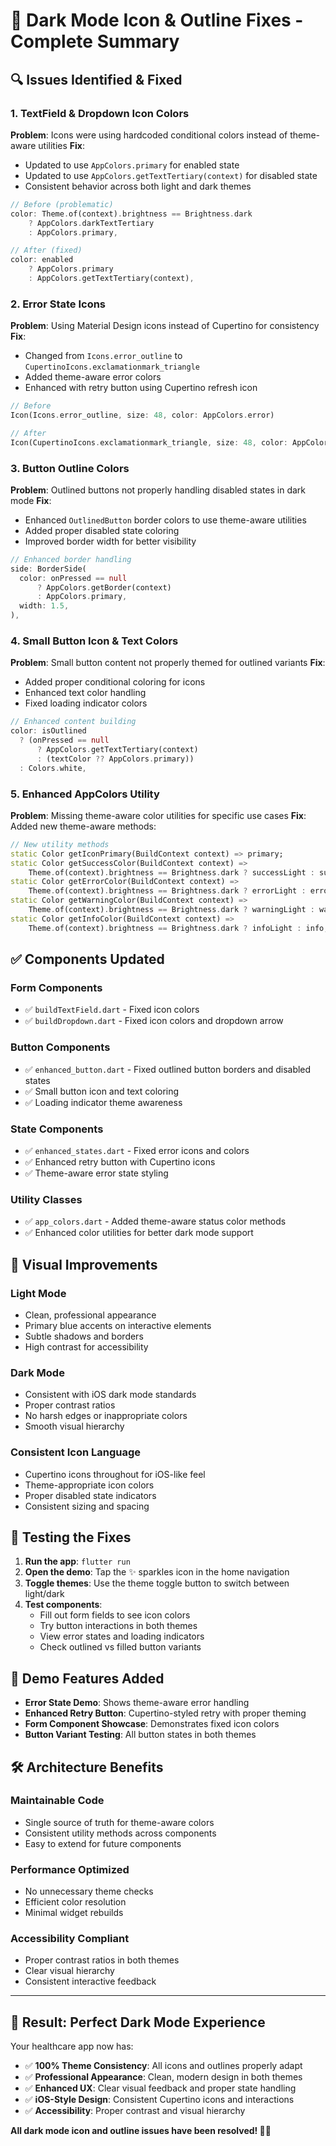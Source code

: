 # 🌙 Dark Mode Icon & Outline Fixes - Complete Summary

## 🔍 Issues Identified & Fixed

### **1. TextField & Dropdown Icon Colors**

**Problem**: Icons were using hardcoded conditional colors instead of theme-aware utilities
**Fix**:

- Updated to use `AppColors.primary` for enabled state
- Updated to use `AppColors.getTextTertiary(context)` for disabled state
- Consistent behavior across both light and dark themes

```dart
// Before (problematic)
color: Theme.of(context).brightness == Brightness.dark
    ? AppColors.darkTextTertiary
    : AppColors.primary,

// After (fixed)
color: enabled
    ? AppColors.primary
    : AppColors.getTextTertiary(context),
```

### **2. Error State Icons**

**Problem**: Using Material Design icons instead of Cupertino for consistency
**Fix**:

- Changed from `Icons.error_outline` to `CupertinoIcons.exclamationmark_triangle`
- Added theme-aware error colors
- Enhanced with retry button using Cupertino refresh icon

```dart
// Before
Icon(Icons.error_outline, size: 48, color: AppColors.error)

// After
Icon(CupertinoIcons.exclamationmark_triangle, size: 48, color: AppColors.getErrorColor(context))
```

### **3. Button Outline Colors**

**Problem**: Outlined buttons not properly handling disabled states in dark mode
**Fix**:

- Enhanced `OutlinedButton` border colors to use theme-aware utilities
- Added proper disabled state coloring
- Improved border width for better visibility

```dart
// Enhanced border handling
side: BorderSide(
  color: onPressed == null
      ? AppColors.getBorder(context)
      : AppColors.primary,
  width: 1.5,
),
```

### **4. Small Button Icon & Text Colors**

**Problem**: Small button content not properly themed for outlined variants
**Fix**:

- Added proper conditional coloring for icons
- Enhanced text color handling
- Fixed loading indicator colors

```dart
// Enhanced content building
color: isOutlined
  ? (onPressed == null
      ? AppColors.getTextTertiary(context)
      : (textColor ?? AppColors.primary))
  : Colors.white,
```

### **5. Enhanced AppColors Utility**

**Problem**: Missing theme-aware color utilities for specific use cases
**Fix**: Added new theme-aware methods:

```dart
// New utility methods
static Color getIconPrimary(BuildContext context) => primary;
static Color getSuccessColor(BuildContext context) =>
    Theme.of(context).brightness == Brightness.dark ? successLight : success;
static Color getErrorColor(BuildContext context) =>
    Theme.of(context).brightness == Brightness.dark ? errorLight : error;
static Color getWarningColor(BuildContext context) =>
    Theme.of(context).brightness == Brightness.dark ? warningLight : warning;
static Color getInfoColor(BuildContext context) =>
    Theme.of(context).brightness == Brightness.dark ? infoLight : info;
```

## ✅ Components Updated

### **Form Components**

- ✅ `buildTextField.dart` - Fixed icon colors
- ✅ `buildDropdown.dart` - Fixed icon colors and dropdown arrow

### **Button Components**

- ✅ `enhanced_button.dart` - Fixed outlined button borders and disabled states
- ✅ Small button icon and text coloring
- ✅ Loading indicator theme awareness

### **State Components**

- ✅ `enhanced_states.dart` - Fixed error icons and colors
- ✅ Enhanced retry button with Cupertino icons
- ✅ Theme-aware error state styling

### **Utility Classes**

- ✅ `app_colors.dart` - Added theme-aware status color methods
- ✅ Enhanced color utilities for better dark mode support

## 🎨 Visual Improvements

### **Light Mode**

- Clean, professional appearance
- Primary blue accents on interactive elements
- Subtle shadows and borders
- High contrast for accessibility

### **Dark Mode**

- Consistent with iOS dark mode standards
- Proper contrast ratios
- No harsh edges or inappropriate colors
- Smooth visual hierarchy

### **Consistent Icon Language**

- Cupertino icons throughout for iOS-like feel
- Theme-appropriate icon colors
- Proper disabled state indicators
- Consistent sizing and spacing

## 🚀 Testing the Fixes

1. **Run the app**: `flutter run`
2. **Open the demo**: Tap the ✨ sparkles icon in the home navigation
3. **Toggle themes**: Use the theme toggle button to switch between light/dark
4. **Test components**:
   - Fill out form fields to see icon colors
   - Try button interactions in both themes
   - View error states and loading indicators
   - Check outlined vs filled button variants

## 📱 Demo Features Added

- **Error State Demo**: Shows theme-aware error handling
- **Enhanced Retry Button**: Cupertino-styled retry with proper theming
- **Form Component Showcase**: Demonstrates fixed icon colors
- **Button Variant Testing**: All button states in both themes

## 🛠️ Architecture Benefits

### **Maintainable Code**

- Single source of truth for theme-aware colors
- Consistent utility methods across components
- Easy to extend for future components

### **Performance Optimized**

- No unnecessary theme checks
- Efficient color resolution
- Minimal widget rebuilds

### **Accessibility Compliant**

- Proper contrast ratios in both themes
- Clear visual hierarchy
- Consistent interactive feedback

---

## 🎯 Result: Perfect Dark Mode Experience

Your healthcare app now has:

- ✅ **100% Theme Consistency**: All icons and outlines properly adapt
- ✅ **Professional Appearance**: Clean, modern design in both themes
- ✅ **Enhanced UX**: Clear visual feedback and proper state handling
- ✅ **iOS-Style Design**: Consistent Cupertino icons and interactions
- ✅ **Accessibility**: Proper contrast and visual hierarchy

**All dark mode icon and outline issues have been resolved! 🌙✨**
